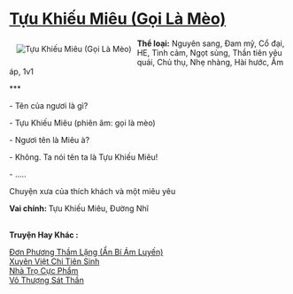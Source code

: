 <a href="https://utruyen.com/tuu-khieu-mieu-goi-la-meo/19523/" title="Tựu Khiếu Miêu (Gọi Là Mèo)"><h1>Tựu Khiếu Miêu (Gọi Là Mèo)</h1></a><div style="display:table"><img align="right" style="float: left; padding: 10px;" src="https://utruyen.com/images/story/200x260/tuu-khieu-mieu-goi-la-meo.jpg" alt="Tựu Khiếu Miêu (Gọi Là Mèo)"><b>Thể loại:</b> Nguyên sang, Đam mỹ, Cổ đại, HE, Tình cảm, Ngọt sủng, Thần tiên yêu quái, Chủ thụ, Nhẹ nhàng, Hài hước, Ấm áp, 1v1<p></p>***<p></p>- Tên của ngươi là gì?<p></p>- Tựu Khiếu Miêu (phiên âm: gọi là mèo)<p></p>- Ngươi tên là Miêu à?<p></p>- Không. Ta nói tên ta là Tựu Khiếu Miêu!<p></p>- .....<p></p>Chuyện xưa của thích khách và một miêu yêu<p></p><b>Vai chính: </b>Tựu Khiếu Miêu, Đường Nhĩ</div><p><br><b>Truyện Hay Khác :</b></p><a href="https://utruyen.com/don-phuong-tham-lang-an-bi-am-luyen/19511/" alt="Đơn Phương Thầm Lặng (Ẩn Bí Ám Luyến)">Đơn Phương Thầm Lặng (Ẩn Bí Ám Luyến)</a><br/><a href="https://github.com/quanluxury/ngontinh_sac/tree/master/truyenhay/17994/" alt="Xuyên Việt Chi Tiên Sinh">Xuyên Việt Chi Tiên Sinh</a><br/><a href="https://truyenngontinhay.wordpress.com/2019/10/03/nha-tro-cuc-pham/" alt="Nhà Trọ Cực Phẩm">Nhà Trọ Cực Phẩm</a><br/><a href="https://truyenhot2020.wordpress.com/2019/12/11/vo-thuong-sat-than/" alt="Vô Thượng Sát Thần">Vô Thượng Sát Thần</a><br/>
